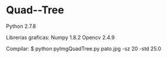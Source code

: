 # Quad--Tree
Python 2.7.8

Librerias graficas:
Numpy 1.8.2
Opencv 2.4.9

Compilar:
$ python pyImgQuadTree.py pato.jpg -sz 20 -std 25.0
